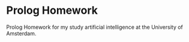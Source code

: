 # Prolog Homework

Prolog Homework for my study artificial intelligence at the University of Amsterdam.

